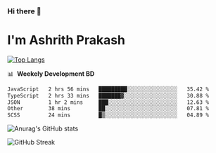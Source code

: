 ### Hi there 👋
# I'm Ashrith Prakash

[![Top Langs](https://github-readme-stats.vercel.app/api/top-langs/?username=xxcheckmatexx&count_private=true&include_all_commits=true&show_icons=true&line_height=20&title_color=FFFFFF&icon_color=FFFFFF&text_color=FFFFFF&bg_color=0D1117&langs_count=8)](https://github.com/anuraghazra/github-readme-stats)

📊 &nbsp;**Weekely Development BD**

<!--START_SECTION:waka-->

```txt
JavaScript   2 hrs 56 mins   █████████░░░░░░░░░░░░░░░░   35.42 %
TypeScript   2 hrs 33 mins   ███████▓░░░░░░░░░░░░░░░░░   30.88 %
JSON         1 hr 2 mins     ███░░░░░░░░░░░░░░░░░░░░░░   12.63 %
Other        38 mins         ██░░░░░░░░░░░░░░░░░░░░░░░   07.81 %
SCSS         24 mins         █▒░░░░░░░░░░░░░░░░░░░░░░░   04.89 %
```

<!--END_SECTION:waka-->

![Anurag's GitHub stats](https://github-readme-stats.vercel.app/api?username=xxcheckmatexx&count_private=true&show_icons=true&theme=merko)  

![GitHub Streak](http://github-readme-streak-stats.herokuapp.com?user=xxcheckmatexx&theme=merko&hide_border=true&date_format=M%20j%5B%2C%20Y%5D&fire=DD0E0B)
<br/>
